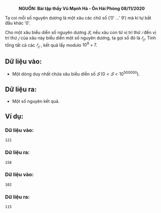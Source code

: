 **<center>NGUỒN: Bài tập thầy Vũ Mạnh Hà - Ôn Hải Phòng 08/11/2020</center>**

Ta coi mỗi số nguyên dương là một xâu các chữ số (′0′ …′ 9′) mà kí tự bắt đầu khác ′0′.

Cho một xâu biểu diễn số nguyên dương $𝑆$, nếu xâu con từ vị trí thứ $𝑖$ đến vị trí thứ $𝑗$ của xâu này biểu diễn một số nguyên dương, ta gọi số đó là $𝑓_{𝑖𝑗}$. Tính tổng tất cả các $𝑓_{𝑖𝑗}$ , kết quả lấy modulo $10^9 + 7$.

## Dữ liệu vào:
- Một dòng duy nhất chứa xâu biểu diễn số $𝑆\ (0 < 𝑆 < 10^{500000})$.

## Dữ liệu ra:
- Một số nguyên kết quả.

## Ví dụ:
### Dữ liệu vào:
```
121
```

### Dữ liệu ra:
```
158
```

### Dữ liệu vào:
```
102
```

### Dữ liệu ra:
```
115
```